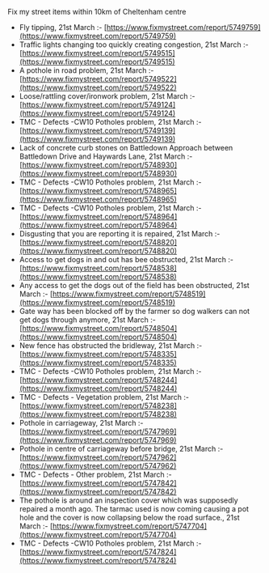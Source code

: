 Fix my street items within 10km of Cheltenham centre

<!-- fix_marker starts -->

- Fly tipping, 21st March :- [https://www.fixmystreet.com/report/5749759](https://www.fixmystreet.com/report/5749759)
- Traffic lights changing too quickly creating congestion, 21st March :- [https://www.fixmystreet.com/report/5749515](https://www.fixmystreet.com/report/5749515)
- A pothole in road problem, 21st March :- [https://www.fixmystreet.com/report/5749522](https://www.fixmystreet.com/report/5749522)
- Loose/rattling cover/ironwork problem, 21st March :- [https://www.fixmystreet.com/report/5749124](https://www.fixmystreet.com/report/5749124)
- TMC - Defects -CW10 Potholes problem, 21st March :- [https://www.fixmystreet.com/report/5749139](https://www.fixmystreet.com/report/5749139)
- Lack of concrete curb stones on Battledown Approach between Battledown Drive and Haywards Lane, 21st March :- [https://www.fixmystreet.com/report/5748930](https://www.fixmystreet.com/report/5748930)
- TMC - Defects -CW10 Potholes problem, 21st March :- [https://www.fixmystreet.com/report/5748965](https://www.fixmystreet.com/report/5748965)
- TMC - Defects -CW10 Potholes problem, 21st March :- [https://www.fixmystreet.com/report/5748964](https://www.fixmystreet.com/report/5748964)
- Disgusting that you are reporting it is repaired, 21st March :- [https://www.fixmystreet.com/report/5748820](https://www.fixmystreet.com/report/5748820)
- Access to get dogs in and out has bee obstructed, 21st March :- [https://www.fixmystreet.com/report/5748538](https://www.fixmystreet.com/report/5748538)
- Any access to get the dogs out of the field has been obstructed, 21st March :- [https://www.fixmystreet.com/report/5748519](https://www.fixmystreet.com/report/5748519)
- Gate way has been blocked off by the farmer so dog walkers can not get dogs through anymore, 21st March :- [https://www.fixmystreet.com/report/5748504](https://www.fixmystreet.com/report/5748504)
- New fence has obstructed the bridleway, 21st March :- [https://www.fixmystreet.com/report/5748335](https://www.fixmystreet.com/report/5748335)
- TMC - Defects -CW10 Potholes problem, 21st March :- [https://www.fixmystreet.com/report/5748244](https://www.fixmystreet.com/report/5748244)
- TMC - Defects - Vegetation problem, 21st March :- [https://www.fixmystreet.com/report/5748238](https://www.fixmystreet.com/report/5748238)
- Pothole in carriageway, 21st March :- [https://www.fixmystreet.com/report/5747969](https://www.fixmystreet.com/report/5747969)
- Pothole in centre of carriageway before bridge, 21st March :- [https://www.fixmystreet.com/report/5747962](https://www.fixmystreet.com/report/5747962)
- TMC - Defects - Other problem, 21st March :- [https://www.fixmystreet.com/report/5747842](https://www.fixmystreet.com/report/5747842)
- The pothole is around an inspection cover which was supposedly repaired a month ago. The tarmac used is now coming causing a pot hole and the cover is now collapsing below the road surface., 21st March :- [https://www.fixmystreet.com/report/5747704](https://www.fixmystreet.com/report/5747704)
- TMC - Defects -CW10 Potholes problem, 21st March :- [https://www.fixmystreet.com/report/5747824](https://www.fixmystreet.com/report/5747824)

<!-- fix_marker ends -->